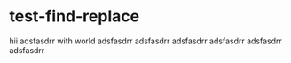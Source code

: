 # test-find-replace

hii adsfasdrr with world
adsfasdrr
adsfasdrr
adsfasdrr
adsfasdrr
adsfasdrr
adsfasdrr

